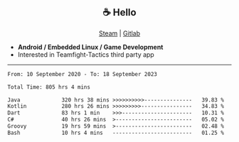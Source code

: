 <h2 align="center"> ☕ Hello </h2>

<p align="center">
  <a href="https://steamcommunity.com/id/Niforances/">Steam</a> |
  <a href="https://gitlab.com/niforances">Gitlab</a>
</p>

 - **Android / Embedded Linux / Game Development**
 - Interested in Teamfight-Tactics third party app

------

<!--START_SECTION:waka-->

```txt
From: 10 September 2020 - To: 18 September 2023

Total Time: 805 hrs 4 mins

Java             320 hrs 38 mins >>>>>>>>>>---------------   39.83 %
Kotlin           280 hrs 26 mins >>>>>>>>>----------------   34.83 %
Dart             83 hrs 1 min    >>>----------------------   10.31 %
C#               40 hrs 26 mins  >------------------------   05.02 %
Groovy           19 hrs 59 mins  >------------------------   02.48 %
Bash             10 hrs 4 mins   -------------------------   01.25 %
```

<!--END_SECTION:waka-->
